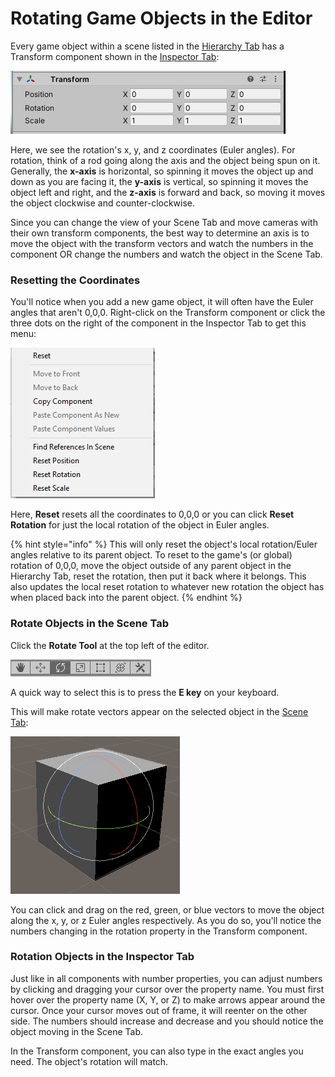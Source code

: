 # Rotating Game Objects in the Editor

Every game object within a scene listed in the [Hierarchy Tab](../../the-unity-interface/the-tabs/hierarchy-tab.md) has a Transform component shown in the [Inspector Tab](../../the-unity-interface/the-tabs/inspector-tab.md):

![](../../.gitbook/assets/image%20%28160%29.png)

Here, we see the rotation's x, y, and z coordinates \(Euler angles\). For rotation, think of a rod going along the axis and the object being spun on it. Generally, the **x-axis** is horizontal, so spinning it moves the object up and down as you are facing it, the **y-axis** is vertical, so spinning it moves the object left and right, and the **z-axis** is forward and back, so moving it moves the object clockwise and counter-clockwise. 

Since you can change the view of your Scene Tab and move cameras with their own transform components, the best way to determine an axis is to move the object with the transform vectors and watch the numbers in the component OR change the numbers and watch the object in the Scene Tab.

### Resetting the Coordinates

You'll notice when you add a new game object, it will often have the Euler angles that aren't 0,0,0. Right-click on the Transform component or click the three dots on the right of the component in the Inspector Tab to get this menu:

![](../../.gitbook/assets/image%20%28159%29.png)

Here, **Reset** resets all the coordinates to 0,0,0 or you can click **Reset Rotation** for just the local rotation of the object in Euler angles.

{% hint style="info" %}
This will only reset the object's local rotation/Euler angles relative to its parent object. To reset to the game's \(or global\) rotation of 0,0,0, move the object outside of any parent object in the Hierarchy Tab, reset the rotation, then put it back where it belongs. This also updates the local reset rotation to whatever new rotation the object has when placed back into the parent object.
{% endhint %}

### Rotate Objects in the Scene Tab

Click the **Rotate Tool** at the top left of the editor.

![](../../.gitbook/assets/image%20%28166%29.png)

A quick way to select this is to press the **E key** on your keyboard.

This will make rotate vectors appear on the selected object in the [Scene Tab](../../the-unity-interface/the-tabs/scene-tab.md):

![](../../.gitbook/assets/image%20%28167%29.png)

You can click and drag on the red, green, or blue vectors to move the object along the x, y, or z Euler angles respectively. As you do so, you'll notice the numbers changing in the rotation property in the Transform component.

### Rotation Objects in the Inspector Tab

Just like in all components with number properties, you can adjust numbers by clicking and dragging your cursor over the property name. You must first hover over the property name \(X, Y, or Z\) to make arrows appear around the cursor. Once your cursor moves out of frame, it will reenter on the other side. The numbers should increase and decrease and you should notice the object moving in the Scene Tab.

In the Transform component, you can also type in the exact angles you need. The object's rotation will match.


